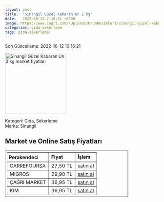 ```yaml
---
layout: post
title:  "Sinangil Güzel Kabaran Un 2 kg"
date:   2022-10-12 7:16:21 +0300
image: https://www.cagri.com//Uploads/UrunResimleri/sinangil-guzel-kabaran-un-2-kg-c7-f09.jpg
categories: gida-sekerleme
tags: gida-sekerleme
---
```


Son Güncelleme: 2022-10-12 10:16:21

<img src="https://www.cagri.com//Uploads/UrunResimleri/sinangil-guzel-kabaran-un-2-kg-c7-f09.jpg" width="200" alt="Sinangil Güzel Kabaran Un 2 kg market fiyatları" />

Kategori: Gıda, Şekerleme
<br />
Marka: Sinangil

<h2>Market ve Online Satış Fiyatları</h2>

<table border="1" style="padding: 5px;width:80%;">
  <tr>
    <td style="padding: 5px;"><strong>Perakendeci</strong></td>
    <td><strong>Fiyat</strong></td>
    <td><strong>İşlem</strong></td>
  </tr>
  <tr>
              <td title="CarrefourSA">CARREFOURSA</td>
              <td>27,50 TL</td>
              <td><a title="CarrefourSA" target="_blank" href="https://www.carrefoursa.com/sinangil-guzel-kabaran-un-2-kg-pogacalik-ekmeklik-simitlik-p-30312895">satın al</a></td>
            </tr><tr>
              <td title="Migros">MIGROS</td>
              <td>29,90 TL</td>
              <td><a title="Migros" target="_blank" href="https://www.migros.com.tr/sinangil-guzel-kabaran-un-2-kg-p-4c725a">satın al</a></td>
            </tr><tr>
              <td title="Çağrı Market">ÇAĞRI MARKET</td>
              <td>36,95 TL</td>
              <td><a title="Çağrı Market" target="_blank" href="https://www.cagri.com/sinangil-guzel-kabaran-un-2-kg">satın al</a></td>
            </tr><tr>
              <td title="Kim">KIM</td>
              <td>36,95 TL</td>
              <td><a title="Kim" target="_blank" href="https://www.kimgeldi.com/sinangil-guzel-kabaran-un-2-kg">satın al</a></td>
            </tr>
</table>
